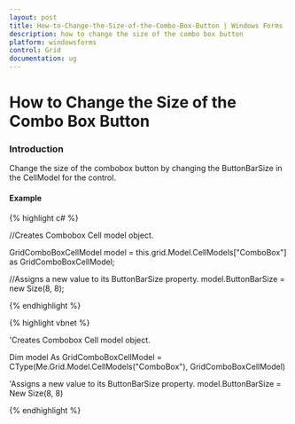 ```yaml
---
layout: post
title: How-to-Change-the-Size-of-the-Combo-Box-Button | Windows Forms | Syncfusion
description: how to change the size of the combo box button
platform: windowsforms
control: Grid
documentation: ug
---
```


# How to Change the Size of the Combo Box Button

### Introduction

Change the size of the combobox button by changing the ButtonBarSize in the CellModel for the control. 

#### Example

{% highlight c# %}



//Creates Combobox Cell model object.

GridComboBoxCellModel model = this.grid.Model.CellModels["ComboBox"] as GridComboBoxCellModel;



//Assigns a new value to its ButtonBarSize property. 
model.ButtonBarSize = new Size(8, 8);


{% endhighlight %}

{% highlight vbnet %}



'Creates Combobox Cell model object.

Dim model As GridComboBoxCellModel = CType(Me.Grid.Model.CellModels("ComboBox"), GridComboBoxCellModel)



'Assigns a new value to its ButtonBarSize property.
model.ButtonBarSize = New Size(8, 8)



{% endhighlight %}
